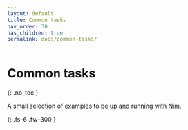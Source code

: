 ```yaml
---
layout: default
title: Common tasks
nav_order: 30
has_children: true
permalink: docs/common-tasks/
---
```


# Common tasks
{: .no_toc }

A small selection of examples to be up and running with Nim.

{: .fs-6 .fw-300 }
